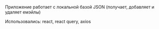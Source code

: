 Приложение работает с локальной базой JSON (получает, добавляет и удаляет емэйлы)

Использовались: react, react query, axios
